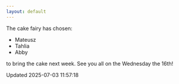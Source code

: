 ```yaml
---
layout: default
---
```


The cake fairy has chosen:
  -  Mateusz
  -  Tahlia
  -  Abby

to bring the cake next week. See you all on the Wednesday the 16th!


Updated 2025-07-03 11:57:18
